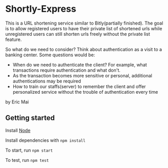 # Shortly-Express

This is a URL shortening service similar to Bitly(partially finished). The goal is to allow registered users to have their private list of shortened urls while unregistered users can still shorten urls freely without the private list feature.



So what do we need to consider? Think about authentication as a visit to a banking center. Some questions would be:

- When do we need to authenticate the client? For example, what transactions require authentication and what don't.
- As the transaction becomes more sensitive or personal, additional authentications may be required
- How to train our staffs(server) to remember the client and offer personalized service without the trouble of authentication every time

by Eric Mai

## Getting started

Install [Node](https://nodejs.org/en/)

Install dependencies with `npm install`

To start, run `npm start`

To test, run `npm test`

